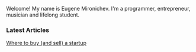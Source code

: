Welcome!  My name is Eugene Mironichev. I'm a programmer, entrepreneur, musician and lifelong student. 

### Latest Articles

[Where to buy (and sell) a startup](where-to-buy-a-startup)
